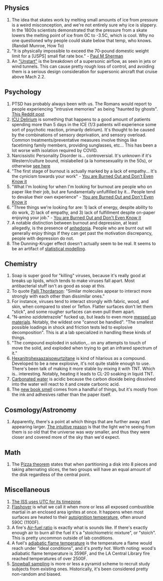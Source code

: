 ## Physics
1. The idea that skates work by melting small amounts of ice from pressure is a weird misconception, and we're not entirely sure why ice is slippery. In the 1800s scientists demonstrated that the pressure from a skate lowers the melting point of ice from 0C to -3.5C, which is cool. Why no one questioned why people could skate below that temp, who knows. (Randall Munroe, How To)
1. "It is physically impossible to exceed the 70-pound domestic weight limit for a [USPS] small flat rate box." - [Paul M Sherman](https://twitter.com/PaulMSherman/status/1516936733769801734?s=20&t=bhihlVcyUDymQRxFUH09kw)
1. An ["Unstart"](https://en.wikipedia.org/wiki/Unstart) is the breakdown of a supersonic airflow, as seen in jets or wind tunnels. This can cause pretty rough loss of control, and avoiding them is a serious design consideration for supersonic aircraft that cruise above Mach 2.2.


## Psychology
1. PTSD has probably always been with us. The Romans would report to people experiencing "intrusive memories" as being "haunted by ghosts". [This Reddit post](https://www.reddit.com/r/AskHistorians/comments/1j6ssm/are_there_any_indications_of_combat_ptsd_in/cbbvfib/)
1. [ICU Delirium](https://www.theatlantic.com/science/archive/2020/05/coronavirus-icu-delirium/610546/) is something that happens to a good amount of patients spending more than 5 days in the ICE (1/3 patients will experience some sort of psychotic reaction, primarily delirium). It's thought to be caused by the combinations of sensory deprivation, and sensory overload. Common treatments/preventative measures involve things like facetiming family members, providing sunglasses, etc... This has been a lot worse with isolation required by COVID.
1. Narcissistic Personality Disorder is... controversial. It's unknown if it's Western/culture bound, mislabelled (a la homesexuality in the 50s), or otherwise [see here](https://youtu.be/_ggrE_6fTDs?t=967)
1. "The first stage of burnout is actually marked by a lack of empathy... It's the cynicism towards your work" - [You are Burned Out and Don't Even Know it](https://www.youtube.com/watch?v=jqONINYF17M)
1. "What I'm looking for when I'm looking for burnout are people who on paper like their job, but are fundamentally unfulfilled by it... People tend to devalue their own experience" - [You are Burned Out and Don't Even Know it](https://www.youtube.com/watch?v=jqONINYF17M)
1. "Three things we're looking for are: 1) lack of energy, despite ability to do work, 2) lack of empathy, and 3) lack of fulfillment despite on-paper enjoying your job." - [You are Burned Out and Don't Even Know it](https://www.youtube.com/watch?v=jqONINYF17M)
1. A notable distinction between burnout and depression, at least allegedly, is the presence of [anhedonia](https://en.wikipedia.org/wiki/Anhedonia). People who are burnt out will generally enjoy things if they can get past the motivation discrepancy, people with depression do not. 
1. The Dunning-Kruger effect doesn't actually seem to be real. It seems to be an artifact of [statistical modelling](https://economicsfromthetopdown.com/2022/04/08/the-dunning-kruger-effect-is-autocorrelation/).

## Chemistry
1. Soap is super good for "killing" viruses, because it's really good at breaks up lipids, which tends to make viruses fall apart. Most antibacterial stuff isn't as good as soap at this.
1. To quote [Palli Thordarson](https://twitter.com/PalliThordarson/status/1236549334654566401): "Similar molecules appear to interact more strongly with each other than dissimilar ones."
1. For instance, viruses tend to interact strongly with fabric, wood, and skin, when compared to steel or Teflon. Flatter surfaces don't let them "stick", and some rougher surfaces can even pull them apart.
1. "N-amino azidotetrazole" fucked up, but leads to even more [messed up materials](https://corante.com/things-i-wont-work-with/things-i-wont-work-with-azidoazide-azides-more-or-less/). Notably, the wildest one "cannot be handled". "The smallest possible loadings in shock and friction tests led to explosive decomposition". This is at a lab specialized in handling these kinds of things.
1. "The compound exploded in solution,.. on any attempts to touch of move the solid, and exploded when trying to get an infrared spectrum of it."
1. [Hexanitrohexaazaisowurtzitane](https://blogs.sciencemag.org/pipeline/archives/2011/11/11/things_i_wont_work_with_hexanitrohexaazaisowurtzitane) is kind of hilarious as a compound. Developed to be a new explosive, it's not quite stable enough to use. There's been talk of making it more stable by mixing it with TNT. Which is.. interesting. Notably, heating it leads to CL-20 soaking in liquid TNT.
1. [Carbonated water](https://en.wikipedia.org/wiki/Carbonated_water#Chemistry) is acidic because the carbon dioxide being dissolved into the water will react to it and create carbonic acid.
1. The [new book smell](https://www.compoundchem.com/2014/06/01/newoldbooksmell/) comes from a handful of things, but it's mostly from the ink and adhesives rather than the paper itself.

## Cosmology/Astronomy
1. Apparently, there's a point at which things that are further away start appearing larger. [The intuitive reason](https://twitter.com/AstroKatie/status/1516548840177946624) is that the light we're seeing from them is *so* old that the universe was *way* smaller, and thus they were closer and covered more of the sky than we'd expect.

## Math
1. The [Pizza theorem](https://en.m.wikipedia.org/wiki/Pizza_theorem) states that when partitioning a disk into 8 pieces and taking alternating slices, the two groups will have an equal amount of the disk regardless of the central point.

## Miscellaneous
1. [The ISS uses UTC for its timezone](https://www.world-timezone.com/time-zones-in-outer-space/).
1. [Flashover](https://en.wikipedia.org/wiki/Flashover) is what we call it when more or less all exposed combustible martial in an enclosed area ignites at once. It happens when most surfaces are heated to their [autoignition temperature](https://en.wikipedia.org/wiki/Autoignition_temperature), often around 590C (1100F).
1. A fire's [Air-fuel ratio](https://en.wikipedia.org/wiki/Air%E2%80%93fuel_ratio) is exactly what is sounds like. If there's exactly enough air to burn all the fuel it's a "stoichiometric mixture", or "stoich". This is pretty uncommon outside of lab conditions.
1. A fuel's [adiabatic flame temperature](https://en.wikipedia.org/wiki/Adiabatic_flame_temperature) is the temperature a flame would reach under "ideal conditions", and it's *pretty hot*. Worth noting: wood's adiabatic flame temperature is 3596F, and the LA Central Library fire reached temperatures of over 2500F.
1. [Snowball sampling](https://en.wikipedia.org/wiki/Snowball_sampling) is more or less a pyramid scheme to recruit study subjects from existing ones. Historically, it's been considered pretty non-random and biased.